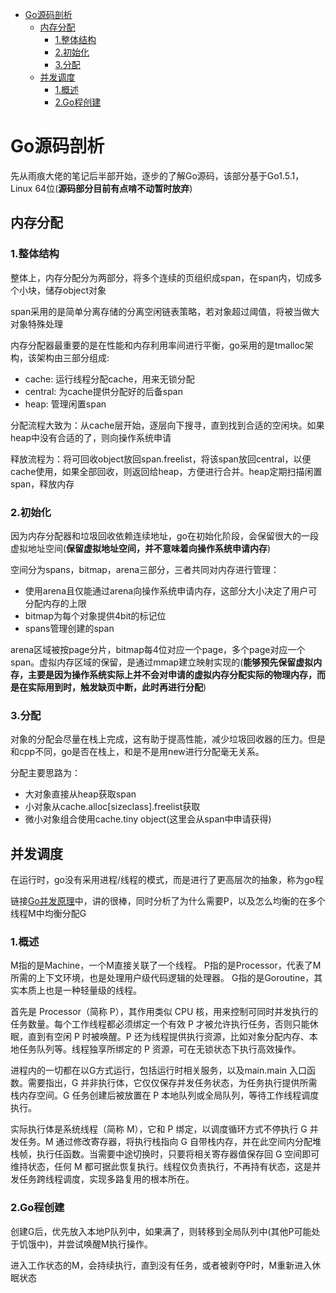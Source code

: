 - [Go源码剖析](#go%e6%ba%90%e7%a0%81%e5%89%96%e6%9e%90)
  - [内存分配](#%e5%86%85%e5%ad%98%e5%88%86%e9%85%8d)
    - [1.整体结构](#1%e6%95%b4%e4%bd%93%e7%bb%93%e6%9e%84)
    - [2.初始化](#2%e5%88%9d%e5%a7%8b%e5%8c%96)
    - [3.分配](#3%e5%88%86%e9%85%8d)
  - [并发调度](#%e5%b9%b6%e5%8f%91%e8%b0%83%e5%ba%a6)
    - [1.概述](#1%e6%a6%82%e8%bf%b0)
    - [2.Go程创建](#2go%e7%a8%8b%e5%88%9b%e5%bb%ba)

# Go源码剖析

先从雨痕大佬的笔记后半部开始，逐步的了解Go源码，该部分基于Go1.5.1，Linux 64位(**源码部分目前有点啃不动暂时放弃**)

## 内存分配

### 1.整体结构

整体上，内存分配分为两部分，将多个连续的页组织成span，在span内，切成多个小块，储存object对象

span采用的是简单分离存储的分离空闲链表策略，若对象超过阈值，将被当做大对象特殊处理

内存分配器最重要的是在性能和内存利用率间进行平衡，go采用的是tmalloc架构，该架构由三部分组成:

* cache: 运行线程分配cache，用来无锁分配
* central: 为cache提供分配好的后备span
* heap: 管理闲置span

分配流程大致为：从cache层开始，逐层向下搜寻，直到找到合适的空闲块。如果heap中没有合适的了，则向操作系统申请

释放流程为：将可回收object放回span.freelist，将该span放回central，以便cache使用，如果全部回收，则返回给heap，方便进行合并。heap定期扫描闲置span，释放内存

### 2.初始化

因为内存分配器和垃圾回收依赖连续地址，go在初始化阶段，会保留很大的一段虚拟地址空间(**保留虚拟地址空间，并不意味着向操作系统申请内存**)

空间分为spans，bitmap，arena三部分，三者共同对内存进行管理：

* 使用arena且仅能通过arena向操作系统申请内存，这部分大小决定了用户可分配内存的上限
* bitmap为每个对象提供4bit的标记位
* spans管理创建的span
  
arena区域被按page分片，bitmap每4位对应一个page，多个page对应一个span。虚拟内存区域的保留，是通过mmap建立映射实现的(**能够预先保留虚拟内存，主要是因为操作系统实际上并不会对申请的虚拟内存分配实际的物理内存，而是在实际用到时，触发缺页中断，此时再进行分配**)

### 3.分配

对象的分配会尽量在栈上完成，这有助于提高性能，减少垃圾回收器的压力。但是和cpp不同，go是否在栈上，和是不是用new进行分配毫无关系。

分配主要思路为：

* 大对象直接从heap获取span  
* 小对象从cache.alloc[sizeclass].freelist获取
* 微小对象组合使用cache.tiny object(这里会从span中申请获得)

## 并发调度

在运行时，go没有采用进程/线程的模式，而是进行了更高层次的抽象，称为go程

链接[Go并发原理](https://i6448038.github.io/2017/12/04/golang-concurrency-principle/)中，讲的很棒，同时分析了为什么需要P，以及怎么均衡的在多个线程M中均衡分配G

### 1.概述

M指的是Machine，一个M直接关联了一个线程。
P指的是Processor，代表了M所需的上下文环境，也是处理用户级代码逻辑的处理器。
G指的是Goroutine，其实本质上也是一种轻量级的线程。
 
⾸先是 Processor（简称 P），其作⽤类似 CPU 核，⽤来控制可同时并发执⾏的任务数量。每个⼯作线程都必须绑定⼀个有效 P 才被允许执⾏任务，否则只能休眠，直到有空闲 P 时被唤醒。P 还为线程提供执⾏资源，⽐如对象分配内存、本地任务队列等。线程独享所绑定的 P 资源，可在⽆锁状态下执⾏⾼效操作。
 
进程内的⼀切都在以G⽅式运⾏，包括运⾏时相关服务，以及main.main ⼊口函数。需要指出，G 并⾮执⾏体，它仅仅保存并发任务状态，为任务执⾏提供所需栈内存空间。G 任务创建后被放置在 P 本地队列或全局队列，等待⼯作线程调度执⾏。
 
实际执⾏体是系统线程（简称 M），它和 P 绑定，以调度循环⽅式不停执⾏ G 并发任务。M 通过修改寄存器，将执⾏栈指向 G ⾃带栈内存，并在此空间内分配堆栈帧，执⾏任函数。当需要中途切换时，只要将相关寄存器值保存回 G 空间即可维持状态，任何 M 都可据此恢复执⾏。线程仅负责执⾏，不再持有状态，这是并发任务跨线程调度，实现多路复⽤的根本所在。

### 2.Go程创建

创建G后，优先放入本地P队列中，如果满了，则转移到全局队列中(其他P可能处于饥饿中)，并尝试唤醒M执行操作。

进入工作状态的M，会持续执行，直到没有任务，或者被剥夺P时，M重新进入休眠状态





